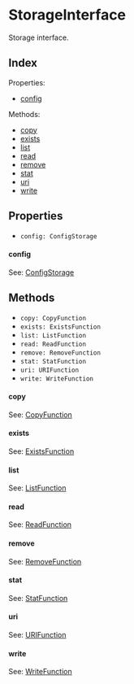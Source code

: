 
# StorageInterface


Storage interface.

## Index



Properties:

- [config](#config)


Methods:

- [copy](#copy)
- [exists](#exists)
- [list](#list)
- [read](#read)
- [remove](#remove)
- [stat](#stat)
- [uri](#uri)
- [write](#write)


## Properties

- `config: ConfigStorage`


#### config



See: [ConfigStorage](ConfigStorage.md)




## Methods

- `copy: CopyFunction`
- `exists: ExistsFunction`
- `list: ListFunction`
- `read: ReadFunction`
- `remove: RemoveFunction`
- `stat: StatFunction`
- `uri: URIFunction`
- `write: WriteFunction`


#### copy



See: [CopyFunction](CopyFunction.md)




#### exists



See: [ExistsFunction](ExistsFunction.md)




#### list



See: [ListFunction](ListFunction.md)




#### read



See: [ReadFunction](ReadFunction.md)




#### remove



See: [RemoveFunction](RemoveFunction.md)




#### stat



See: [StatFunction](StatFunction.md)




#### uri



See: [URIFunction](URIFunction.md)




#### write



See: [WriteFunction](WriteFunction.md)



